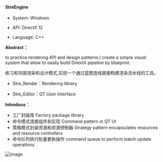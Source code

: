 #### StreEngine



- System: Windows

- API: DirectX 12

- Language: C++



**Abstract：**

to practice rendering API and design patterns,I create a simple visual system that allow to easily build DirextX pipeline by blueprint. 

练习和巩固渲染和设计模式,实现一个通过蓝图连线直接构建渲染流水线的工具。


- Stre_Render：Rendering library

- Stre_Editor：QT User Interface


**Introduce：**

- 工厂封装库   Factory package library
- 命令模式连接组件和实现  Command pattern in QT UI
- 策略模式封装资源和资源控制器  Strategy pattern encapsulates resources and resource controllers
- 命令队列执行批量更新操作  command queue to perform batch update operations

![image](https://user-images.githubusercontent.com/55373014/205907457-78e24f3e-b5ab-4c35-bd5c-46d9b5b73457.png)


